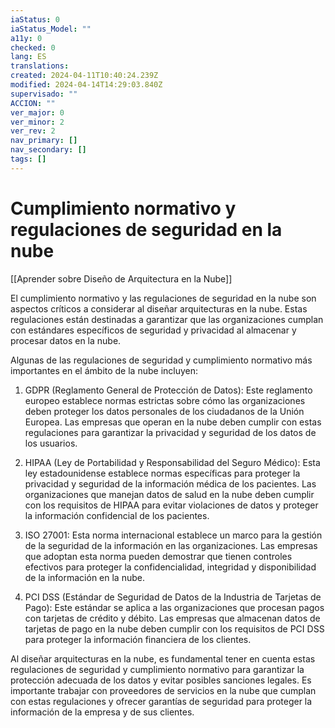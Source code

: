 ```yaml
---
iaStatus: 0
iaStatus_Model: ""
a11y: 0
checked: 0
lang: ES
translations: 
created: 2024-04-11T10:40:24.239Z
modified: 2024-04-14T14:29:03.840Z
supervisado: ""
ACCION: ""
ver_major: 0
ver_minor: 2
ver_rev: 2
nav_primary: []
nav_secondary: []
tags: []
---
```

# Cumplimiento normativo y regulaciones de seguridad en la nube

[[Aprender sobre Diseño de Arquitectura en la Nube]]

El cumplimiento normativo y las regulaciones de seguridad en la nube son aspectos críticos a considerar al diseñar arquitecturas en la nube. Estas regulaciones están destinadas a garantizar que las organizaciones cumplan con estándares específicos de seguridad y privacidad al almacenar y procesar datos en la nube.

Algunas de las regulaciones de seguridad y cumplimiento normativo más importantes en el ámbito de la nube incluyen:

1. GDPR (Reglamento General de Protección de Datos): Este reglamento europeo establece normas estrictas sobre cómo las organizaciones deben proteger los datos personales de los ciudadanos de la Unión Europea. Las empresas que operan en la nube deben cumplir con estas regulaciones para garantizar la privacidad y seguridad de los datos de los usuarios.

2. HIPAA (Ley de Portabilidad y Responsabilidad del Seguro Médico): Esta ley estadounidense establece normas específicas para proteger la privacidad y seguridad de la información médica de los pacientes. Las organizaciones que manejan datos de salud en la nube deben cumplir con los requisitos de HIPAA para evitar violaciones de datos y proteger la información confidencial de los pacientes.

3. ISO 27001: Esta norma internacional establece un marco para la gestión de la seguridad de la información en las organizaciones. Las empresas que adoptan esta norma pueden demostrar que tienen controles efectivos para proteger la confidencialidad, integridad y disponibilidad de la información en la nube.

4. PCI DSS (Estándar de Seguridad de Datos de la Industria de Tarjetas de Pago): Este estándar se aplica a las organizaciones que procesan pagos con tarjetas de crédito y débito. Las empresas que almacenan datos de tarjetas de pago en la nube deben cumplir con los requisitos de PCI DSS para proteger la información financiera de los clientes.

Al diseñar arquitecturas en la nube, es fundamental tener en cuenta estas regulaciones de seguridad y cumplimiento normativo para garantizar la protección adecuada de los datos y evitar posibles sanciones legales. Es importante trabajar con proveedores de servicios en la nube que cumplan con estas regulaciones y ofrecer garantías de seguridad para proteger la información de la empresa y de sus clientes.
